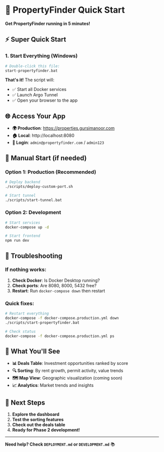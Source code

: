 # 🚀 PropertyFinder Quick Start

**Get PropertyFinder running in 5 minutes!**

## ⚡ **Super Quick Start**

### **1. Start Everything (Windows)**
```bash
# Double-click this file:
start-propertyfinder.bat
```

**That's it!** The script will:
- ✅ Start all Docker services
- ✅ Launch Argo Tunnel
- ✅ Open your browser to the app

## 🌐 **Access Your App**

- **🌍 Production**: https://properties.gursimanoor.com
- **🏠 Local**: http://localhost:8080
- **🔐 Login**: `admin@propertyfinder.com` / `admin123`

## 🔧 **Manual Start (if needed)**

### **Option 1: Production (Recommended)**
```bash
# Deploy backend
./scripts/deploy-custom-port.sh

# Start tunnel
./scripts/start-tunnel.bat
```

### **Option 2: Development**
```bash
# Start services
docker-compose up -d

# Start frontend
npm run dev
```

## 🚨 **Troubleshooting**

### **If nothing works:**
1. **Check Docker**: Is Docker Desktop running?
2. **Check ports**: Are 8080, 8000, 5432 free?
3. **Restart**: Run `docker-compose down` then restart

### **Quick fixes:**
```bash
# Restart everything
docker-compose -f docker-compose.production.yml down
./scripts/start-propertyfinder.bat

# Check status
docker-compose -f docker-compose.production.yml ps
```

## 📱 **What You'll See**

- **📊 Deals Table**: Investment opportunities ranked by score
- **🔍 Sorting**: By rent growth, permit activity, value trends
- **🗺️ Map View**: Geographic visualization (coming soon)
- **📈 Analytics**: Market trends and insights

## 🎯 **Next Steps**

1. **Explore the dashboard**
2. **Test the sorting features**
3. **Check out the deals table**
4. **Ready for Phase 2 development!**

---

**Need help? Check `DEPLOYMENT.md` or `DEVELOPMENT.md`** 📚
